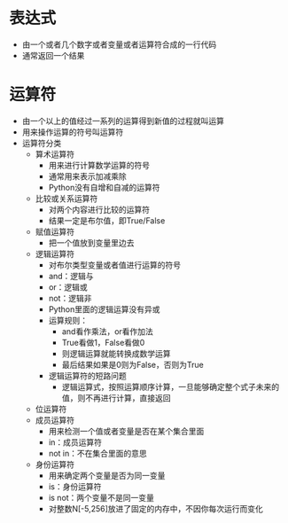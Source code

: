 # 表达式
- 由一个或者几个数字或者变量或者运算符合成的一行代码
- 通常返回一个结果

# 运算符
- 由一个以上的值经过一系列的运算得到新值的过程就叫运算
- 用来操作运算的符号叫运算符
- 运算符分类
    - 算术运算符
        - 用来进行计算数学运算的符号
        - 通常用来表示加减乘除
        - Python没有自增和自减的运算符
    - 比较或关系运算符
        - 对两个内容进行比较的运算符
        - 结果一定是布尔值，即True/False
    - 赋值运算符
        - 把一个值放到变量里边去
    - 逻辑运算符
        - 对布尔类型变量或者值进行运算的符号
        - and：逻辑与
        - or：逻辑或
        - not：逻辑非
        - Python里面的逻辑运算没有异或
        - 运算规则：
            - and看作乘法，or看作加法
            - True看做1，False看做0
            - 则逻辑运算就能转换成数学运算
            - 最后结果如果是0则为False，否则为True
        - 逻辑运算符的短路问题
            - 逻辑运算式，按照运算顺序计算，一旦能够确定整个式子未来的值，则不再进行计算，直接返回
    - 位运算符
    - 成员运算符
        - 用来检测一个值或者变量是否在某个集合里面
        - in：成员运算符
        - not in：不在集合里面的意思
    - 身份运算符
        - 用来确定两个变量是否为同一变量
        - is：身份运算符
        - is not：两个变量不是同一变量
        - 对整数N[-5,256]放进了固定的内存中，不因你每次运行而变化